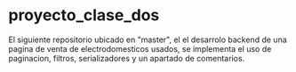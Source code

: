# proyecto_clase_dos
El siguiente repositorio ubicado en "master", el el desarrolo backend de una pagina de venta de electrodomesticos usados, se implementa el uso de paginacion, filtros, serializadores y un apartado de comentarios.
